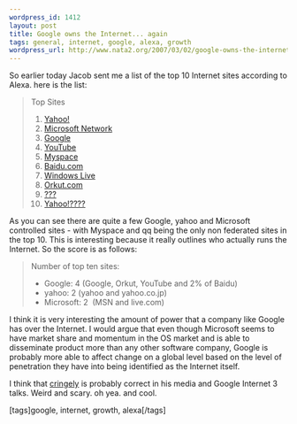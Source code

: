 ```yaml
--- 
wordpress_id: 1412
layout: post
title: Google owns the Internet... again
tags: general, internet, google, alexa, growth
wordpress_url: http://www.nata2.org/2007/03/02/google-owns-the-internet-again/
---
```

<p>So earlier today Jacob sent me a list of the top 10 Internet sites according to Alexa. here is the list:</p> <blockquote> <p>Top Sites  <ol> <li><a href="http://yahoo.com">Yahoo!</a>  <li><a href="http://msn.com">Microsoft Network</a>  <li><a href="http://google.com/">Google</a>  <li><a href="http://YouTube.comn">YouTube</a>  <li><a href="http://myspace.com">Myspace</a>  <li><a href="http://Baidu.com">Baidu.com</a>  <li><a href="http://live.com">Windows Live</a>  <li><a href="http://Orkut.com">Orkut.com</a>  <li><a href="http://www.qq.com">???</a>  <li><a href="http://www.yahoo.co.jp/">Yahoo!????</a></li></ol> <p></p></blockquote> <p>As you can see there are quite a few Google, yahoo and Microsoft controlled sites - with Myspace and qq being the only non federated sites in the top 10. This is interesting because it really outlines who actually runs the Internet. So the score is as follows:</p> <blockquote> <p>Number of top ten sites:  <ul> <li>Google: 4 (Google, Orkut, YouTube and 2% of Baidu)  <li>yahoo: 2 (yahoo and yahoo.co.jp)  <li>Microsoft: 2&nbsp; (MSN and live.com)</li></ul> <p></p></blockquote> <p>I think it is very interesting the amount of power that a company like Google has over the Internet. I would argue that even though Microsoft seems to have market share and momentum in the OS market and is able to disseminate product more than any other software company, Google is probably more able to affect change on a global level based on the level of penetration they have into being identified as the Internet itself. </p> <p>I think that <a href="http://www.pbs.org/cringely/pulpit/2007/pulpit_20070119_001510.html">cringely</a>&nbsp;is probably correct in his media and Google Internet 3 talks. Weird and scary. oh yea. and cool. </p> <div class="wlWriterSmartContent" id="0767317B-992E-4b12-91E0-4F059A8CECA8:8e308ec5-d329-4a7e-98b1-104355ce53c1" contenteditable="false" style="padding-right: 0px; display: inline; padding-left: 0px; padding-bottom: 0px; margin: 0px; padding-top: 0px">[tags]google, internet, growth, alexa[/tags]</div>
